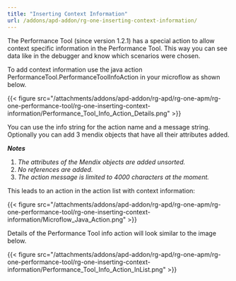 ```yaml
---
title: "Inserting Context Information"
url: /addons/apd-addon/rg-one-inserting-context-information/
---
```


The Performance Tool (since version 1.2.1) has a special action to allow context specific information in the Performance Tool. This way you can see data like in the debugger and know which scenarios were chosen.

To add context information use the java action PerformanceTool.PerformanceToolInfoAction in your microflow as shown below.

{{< figure src="/attachments/addons/apd-addon/rg-apd/rg-one-apm/rg-one-performance-tool/rg-one-inserting-context-information/Performance_Tool_Info_Action_Details.png" >}}             

You can use the info string for the action name and a message string. Optionally you can add 3 mendix objects that have all their attributes added.

***Notes***

1. *The attributes of the Mendix objects are added unsorted.*
2. *No references are added.*
3. *The action message is limited to 4000 characters at the moment.*

This leads to an action in the action list with context information:

{{< figure src="/attachments/addons/apd-addon/rg-apd/rg-one-apm/rg-one-performance-tool/rg-one-inserting-context-information/Microflow_Java_Action.png" >}}

Details of the Performance Tool info action will look similar to the image below.

{{< figure src="/attachments/addons/apd-addon/rg-apd/rg-one-apm/rg-one-performance-tool/rg-one-inserting-context-information/Performance_Tool_Info_Action_InList.png" >}}
